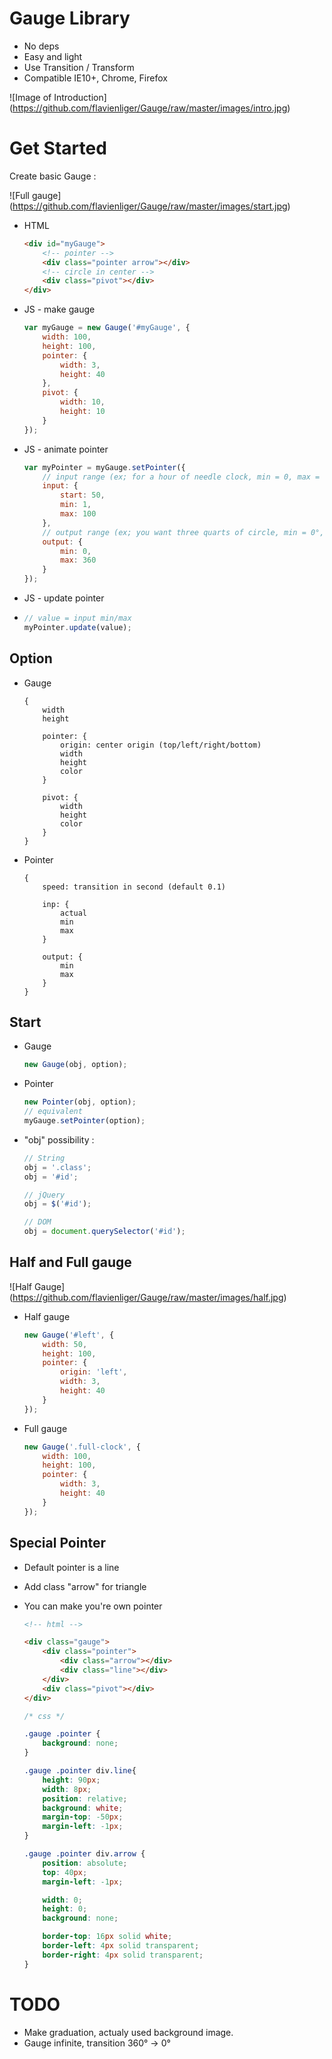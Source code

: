 # Gauge Library
- No deps
- Easy and light
- Use Transition / Transform
- Compatible IE10+, Chrome, Firefox

![Image of Introduction] (https://github.com/flavienliger/Gauge/raw/master/images/intro.jpg)

# Get Started

Create basic Gauge :

![Full gauge] (https://github.com/flavienliger/Gauge/raw/master/images/start.jpg)

- HTML
    ```html
    <div id="myGauge">
        <!-- pointer -->
        <div class="pointer arrow"></div>
        <!-- circle in center -->
        <div class="pivot"></div>
    </div>
    ```
    
- JS - make gauge
    ```js
    var myGauge = new Gauge('#myGauge', {
        width: 100, 
        height: 100, 
        pointer: {
            width: 3, 
            height: 40 
        }, 
        pivot: { 
            width: 10, 
            height: 10 
        }
    });
    ```
    
- JS - animate pointer
    ```js
    var myPointer = myGauge.setPointer({
        // input range (ex; for a hour of needle clock, min = 0, max = 12)
        input: {
            start: 50,
            min: 1,
            max: 100
        },
        // output range (ex; you want three quarts of circle, min = 0°, max = 270°)
        output: {
            min: 0,
            max: 360
        }
    });
    ```
    
- JS - update pointer
-   ```js
    // value = input min/max
    myPointer.update(value);
    ```
    
## Option

- Gauge
    ```
    {
        width
        height
        
        pointer: {
            origin: center origin (top/left/right/bottom)
            width
            height
            color
        }
        
        pivot: {
            width
            height
            color
        }
    }
    ```

- Pointer
    ```
    {
        speed: transition in second (default 0.1)
        
        inp: {
            actual
            min
            max
        }
        
        output: {
            min
            max
        }
    }
    ```
    
## Start

- Gauge
    ```js
    new Gauge(obj, option);
    ```
    
- Pointer
    ```js
    new Pointer(obj, option);
    // equivalent
    myGauge.setPointer(option);
    ```
    
- "obj" possibility :
    ```js
    // String
    obj = '.class';
    obj = '#id';
    
    // jQuery
    obj = $('#id');
    
    // DOM
    obj = document.querySelector('#id');
    ```

## Half and Full gauge

![Half Gauge] (https://github.com/flavienliger/Gauge/raw/master/images/half.jpg)

- Half gauge
    ```js
    new Gauge('#left', {
        width: 50, 
        height: 100, 
        pointer: { 
            origin: 'left', 
            width: 3, 
            height: 40 
        }
    });
    ```
    
- Full gauge
    ```js
    new Gauge('.full-clock', {
        width: 100, 
        height: 100, 
        pointer: { 
            width: 3, 
            height: 40 
        }
    });
    ```

## Special Pointer

- Default pointer is a line

- Add class "arrow" for triangle

- You can make you're own pointer
    ```html
    <!-- html -->
    
    <div class="gauge">
        <div class="pointer">
            <div class="arrow"></div>
            <div class="line"></div>
        </div>
        <div class="pivot"></div>
    </div>
    ```
    
    ```css
    /* css */
    
    .gauge .pointer {
        background: none;
    }

    .gauge .pointer div.line{
        height: 90px;
        width: 8px;
        position: relative;
        background: white;
        margin-top: -50px;
        margin-left: -1px;
    }

    .gauge .pointer div.arrow {
        position: absolute;
        top: 40px;
        margin-left: -1px;

        width: 0;
        height: 0;
        background: none;

        border-top: 16px solid white;
        border-left: 4px solid transparent;
        border-right: 4px solid transparent;
    }
    ```
    
# TODO

- Make graduation, actualy used background image.
- Gauge infinite, transition 360° -> 0°
